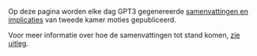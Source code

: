 Op deze pagina worden elke dag GPT3 gegenereerde [samenvattingen en implicaties](moties.html) van tweede kamer moties gepubliceerd. 

Voor meer informatie over hoe de samenvattingen tot stand komen, [zie uitleg](uitleg.html).

